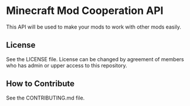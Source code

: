 # Minecraft Mod Cooperation API
This API will be used to make your mods to work with other mods easily.

## License
See the LICENSE file.
License can be changed by agreement of members who has admin or upper access to this repository.  

## How to Contribute
See the CONTRIBUTING.md file.